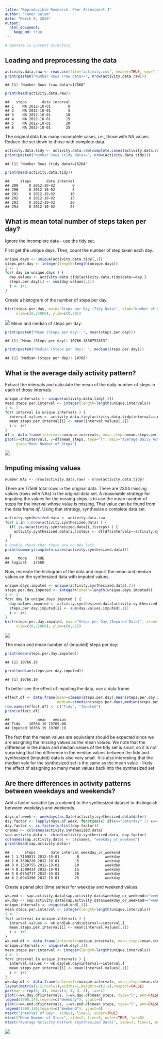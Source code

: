 ```yaml
---
title: "Reproducible Research: Peer Assessment 1"
author: "Tamer Salem"
date: "March 9, 2020"
output: 
  html_document:
    keep_md: true
---
```




```r
# Operate in current directory
```

## Loading and preprocessing the data


```r
activity.data.raw <- read.csv(file="activity.csv", header=TRUE, sep=",")
print(paste0("Number Rows (raw data)=", nrow(activity.data.raw)))
```

```
## [1] "Number Rows (raw data)=17568"
```

```r
print(head(activity.data.raw))
```

```
##   steps       date interval
## 1    NA 2012-10-01        0
## 2    NA 2012-10-01        5
## 3    NA 2012-10-01       10
## 4    NA 2012-10-01       15
## 5    NA 2012-10-01       20
## 6    NA 2012-10-01       25
```

The original data has many incomplete cases, i.e., those with NA values.  Reduce the set down to those with complete data.

```r
activity.data.tidy <- activity.data.raw[complete.cases(activity.data.raw),]
print(paste0("Number Rows (tidy data)=", nrow(activity.data.tidy)))
```

```
## [1] "Number Rows (tidy data)=15264"
```

```r
print(head(activity.data.tidy))
```

```
##     steps       date interval
## 289     0 2012-10-02        0
## 290     0 2012-10-02        5
## 291     0 2012-10-02       10
## 292     0 2012-10-02       15
## 293     0 2012-10-02       20
## 294     0 2012-10-02       25
```

## What is mean total number of steps taken per day?

Ignore the incomplete data - use the tidy set.  

First get the unique days.  Then, count the number of step taken each day.

```r
unique.days <- unique(activity.data.tidy[,2])
steps.per.day <- integer(length=length(unique.days))
i <- 1
for( day in unique.days ) {
  day.values <- activity.data.tidy[activity.data.tidy$date==day,]
  steps.per.day[i] <- sum(day.values[,1])
  i <- i+1
}
```
Create a histogram of the number of steps per day.

```r
hist(steps.per.day, main="Steps per Day (Tidy Data)", xlab="Number of Steps per Day", ylab="Number of Days", breaks=12,
     xlim=c(0,25000), ylim=c(0,20))
```

![](figure/activityunnamed-chunk-5-1.png)<!-- -->
Mean and median of steps per day:

```r
print(paste0("Mean (Steps per day): ", mean(steps.per.day)))
```

```
## [1] "Mean (Steps per day): 10766.1886792453"
```

```r
print(paste0("Median (Steps per day): ", median(steps.per.day)))
```

```
## [1] "Median (Steps per day): 10765"
```

## What is the average daily activity pattern?

Extract the intervals and calculate the mean of the daily number of steps in each of those intervals.

```r
unique.intervals <- unique(activity.data.tidy[,3])
mean.steps.per.interval <- integer(length=length(unique.intervals))
i <- 1
for( interval in unique.intervals ) {
  interval.values <- activity.data.tidy[activity.data.tidy$interval==interval,]
  mean.steps.per.interval[i] <- mean(interval.values[,1])
  i <- i+1
}
df <- data.frame(intervals=unique.intervals, mean_steps=mean.steps.per.interval)
plot(x=df$intervals, y=df$mean_steps, type="l", main="Average Daily Activity Pattern (Tidy Data)", xlab="Interval of Day",
     ylab="Mean Number of Steps")
```

![](figure/activityunnamed-chunk-7-1.png)<!-- -->


## Imputing missing values


```r
number.NAs <- nrow(activity.data.raw) - nrow(activity.data.tidy)
```

There are 17568 total rows in the original data.  There are 2304 missing values (rows with NAs) in the original data set.  A reasonable strategy for imputing the 
values for the missing steps is to use the mean number of steps for the interval whose value is missing.  That
value can be found from the data frame *df*.  Using that strategy, synthesize a complete data set.

```r
activity.synthesized.data <- activity.data.raw
for( i in 1:nrow(activity.synthesized.data) ) {
  if( is.na(activity.synthesized.data[i,]$steps) ) {
    activity.synthesized.data[i,]$steps <- df[df$intervals==activity.synthesized.data[i,]$interval,]$mean_steps
  }
}
# Double check that there are no NAs left
print(summary(complete.cases(activity.synthesized.data)))
```

```
##    Mode    TRUE 
## logical   17568
```
Now, recreate the histogram of the data and report the mean and median values on the synthesized data with imputed values.  

```r
unique.days.imputed <- unique(activity.synthesized.data[,2])
steps.per.day.imputed <- integer(length=length(unique.days.imputed))
i <- 1
for( day in unique.days.imputed ) {
  day.values.imputed <- activity.synthesized.data[activity.synthesized.data$date==day,]
  steps.per.day.imputed[i] <- sum(day.values.imputed[,1])
  i <- i+1
}
hist(steps.per.day.imputed, main="Steps per Day (Imputed Data)", xlab="Number of Steps per Day", ylab="Number of Days", breaks=12,
     xlim=c(0,25000), ylim=c(0,25))
```

![](figure/activityunnamed-chunk-10-1.png)<!-- -->

The mean and mean number of (imputed) steps per day:

```r
print(mean(steps.per.day.imputed))
```

```
## [1] 10766.19
```

```r
print(median(steps.per.day.imputed))
```

```
## [1] 10766.19
```
To better see the effect of imputing the data, use a data frame

```r
effect.df <- data.frame(mean=c(mean(steps.per.day),mean(steps.per.day.imputed)),
                        median=c(median(steps.per.day),median(steps.per.day.imputed)))
row.names(effect.df) <- c("Tidy", "Imputed")
print(effect.df)
```

```
##             mean   median
## Tidy    10766.19 10765.00
## Imputed 10766.19 10766.19
```
The fact that the mean values are equivalent should be expected since we are assigning the missing values as the mean
values.  We note that the difference in the mean and median values of the tidy set is small, so it is not surprising
that the difference in the median values between the tidy and synthesized (imputed) data is also very small.  It is also
interesting that the median vale for the synthesized set is the same as the mean value - likely the effect of assigning
so many mean values back into the synthesized set.

## Are there differences in activity patterns between weekdays and weekends?

Add a factor variable (as a column) to the synthesized dataset to distinguish between weekdays and weekends.

```r
days.of.week <- weekdays(as.Date(activity.synthesized.data$date))
day.factor <- lapply(days.of.week, function(x) if(x=="Saturday" || x=="Sunday") "weekend" else "weekday")
day.factor <- as.factor(unlist(day.factor))
cnames <- colnames(activity.synthesized.data)
sap.activity.data <- cbind(activity.synthesized.data, day.factor)
colnames(sap.activity.data) <- c(cnames, "weekday_or_weekend")
print(head(sap.activity.data))
```

```
##       steps       date interval weekday_or_weekend
## 1 1.7169811 2012-10-01        0            weekday
## 2 0.3396226 2012-10-01        5            weekday
## 3 0.1320755 2012-10-01       10            weekday
## 4 0.1509434 2012-10-01       15            weekday
## 5 0.0754717 2012-10-01       20            weekday
## 6 2.0943396 2012-10-01       25            weekday
```

Create a panel plot (time series) for weekday and weekend values.


```r
wk.end <- sap.activity.data[sap.activity.data$weekday_or_weekend=="weekend",]
wk.day <- sap.activity.data[sap.activity.data$weekday_or_weekend=="weekday",]
unique.intervals <- unique(wk.end[,3])
mean.steps.per.interval <- integer(length=length(unique.intervals))
i <- 1
for( interval in unique.intervals ) {
  interval.values <- wk.end[wk.end$interval==interval,]
  mean.steps.per.interval[i] <- mean(interval.values[,1])
  i <- i+1
}
wk.end.df <- data.frame(intervals=unique.intervals, mean_steps=mean.steps.per.interval)
unique.intervals <- unique(wk.day[,3])
mean.steps.per.interval <- integer(length=length(unique.intervals))
i <- 1
for( interval in unique.intervals ) {
  interval.values <- wk.day[wk.day$interval==interval,]
  mean.steps.per.interval[i] <- mean(interval.values[,1])
  i <- i+1
}
wk.day.df <- data.frame(intervals=unique.intervals, mean_steps=mean.steps.per.interval)
layout(matrix(1:2,ncol=1),widths=1,heights=c(2,2),respect=FALSE)
par(mar = rep(0, 4), oma=c(4, 4, 4, 2), las=1)
plot(x=wk.day.df$intervals, y=wk.day.df$mean_steps, type="l", ann=FALSE, xaxt='n', col=2)
legend(1900,170,legend=c("Weekday"), yjust=0)
plot(x=wk.end.df$intervals, y=wk.end.df$mean_steps, type="l", ann=FALSE, col=3)
legend(1900,120,legend=c("Weekend"), yjust=0)
mtext("Interval of Day", side=1, line=3, outer=TRUE)
mtext("Mean Number of Steps", side=2, line=3, outer=TRUE, las=0)
mtext("Average Activity Pattern (Synthesized Data)", side=3, line=1, outer=TRUE, cex=2, font=1)
```

![](figure/activityunnamed-chunk-14-1.png)<!-- -->
